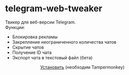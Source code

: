 # telegram-web-tweaker
Твикер для веб-версии Telegram.<br>
Функции:
<ul>
    <li>Блокировка рекламы</li>
    <li>Закрепление неограниченного количества чатов</li>
    <li>Скрытие чатов</li>
    <li>Получение ID чата</li>
    <li>Экспорт чата в текстовый файл (бета)</li>
</ul>
<center>
    <a href="htttps://raw.githubusercontent.com/nekit270/telegram-web-tweaker/main/telegram-web-tweaker.user.js">Установить</a> (необходим Tampermonkey)
</center>
